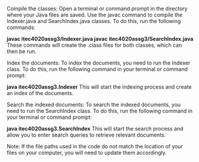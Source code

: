 Compile the classes:
Open a terminal or command prompt in the directory where your Java files are saved. Use the javac command to compile the Indexer.java and SearchIndex.java classes. To do this, run the following commands:

**javac itec4020assg3/Indexer.java
javac itec4020assg3/SearchIndex.java**
These commands will create the .class files for both classes, which can then be run.

Index the documents:
To index the documents, you need to run the Indexer class. To do this, run the following command in your terminal or command prompt:

**java itec4020assg3.Indexer**
This will start the indexing process and create an index of the documents.

Search the indexed documents:
To search the indexed documents, you need to run the SearchIndex class. To do this, run the following command in your terminal or command prompt:

**java itec4020assg3.SearchIndex**
This will start the search process and allow you to enter search queries to retrieve relevant documents.

Note: If the file paths used in the code do not match the location of your files on your computer, you will need to update them accordingly.

